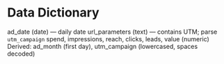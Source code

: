 # Data Dictionary
ad_date (date) — daily date
url_parameters (text) — contains UTM; parse `utm_campaign`
spend, impressions, reach, clicks, leads, value (numeric)
Derived: ad_month (first day), utm_campaign (lowercased, spaces decoded)
